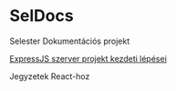 # SelDocs
Selester Dokumentációs projekt

[ExpressJS szerver projekt kezdeti lépései](./ExpressJS/Starting_ExpressJS_Project.hu.md)

Jegyzetek React-hoz
